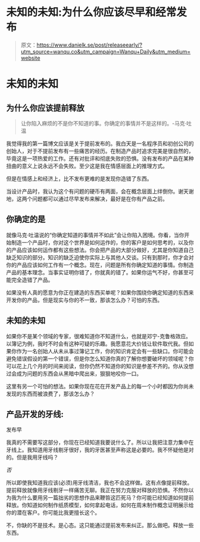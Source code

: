 # 未知的未知:为什么你应该尽早和经常发布

> 原文：<https://www.danielk.se/post/releaseearly/?utm_source=wanqu.co&utm_campaign=Wanqu+Daily&utm_medium=website>

# 未知的未知

## 为什么你应该提前释放

> 让你陷入麻烦的不是你不知道的事。你确定的事情并不是这样的。-马克·吐温

我觉得我的第一篇博文应该是关于提前发布的。我白天是一名程序员和初创公司的创始人，对于不提前发布有一些痛苦的经历。在制造产品时追求完美是很自然的，毕竟这是一项热爱的工作。还有对批评和彻底失败的恐惧。没有发布的产品在某种扭曲的意义上说永远不会失败。至少这是我在情感层面上的推理方式。

但是在情感上和经济上，比不发布更难的是发现你造错了东西。

当设计产品时，我认为这个有问题的硬币有两面，会在概念层面上绊倒你。谢天谢地，这两个问题都可以通过尽早发布来解决，最好是在你有产品之前。

## 你确定的是

就像马克·吐温说的“你确定知道的事情并不如此”会让你陷入困境。你看，当你开始制造一个产品时，你对这个世界是如何运作的，你的客户是如何思考的，以及你的产品应该如何运作都有这些想法。你会把产品的大部分做好，尤其是你知道自己缺乏知识的部分。知识的缺乏迫使你实际上与其他人交谈。只有到那时，你才会对你的产品应该如何工作有一个概念。现在，问题是所有你确定知道的事情。你制造产品的基本理念。当事实证明你错了，你就真的错了。如果你运气不好，你甚至可能完全造错了产品。

如果没有人真的愿意为你正在建造的东西买单呢？如果你围绕你确定知道的东西来开发你的产品，但是现实与你的不一致，那该怎么办？可怕的东西。

## 未知的未知

如果你不是某个领域的专家，很难知道你不知道什么，也就是邓宁-克鲁格效应。以簿记为例，我时不时会有这种可疑的乐趣。我愿意花大价钱让软件取代我。但如果你作为一名创始人从未从事过簿记工作，你的知识肯定会有一些缺口。你可能会避免错误假设的第一个错误，但是你怎么知道你真的了解你想要破坏的领域呢？你可以花上几个月的时间来阅读，但你仍然不知道你的知识是参差不齐的。你从没想过会成为问题的东西会从黑暗中爬出来，狠狠地咬你一口。

这里有另一个可怕的想法。如果你现在花在开发产品上的每一个小时都因为你尚未发现的东西而被浪费了，那该怎么办？

## 产品开发的牙线:
发布早

我真的不需要写这部分，你现在已经知道我要说什么了。所以让我把注意力集中在牙线上。我知道用牙线剔牙很好，我的牙医甚至声称这是必要的。我不怀疑他是对的。但是我用牙线吗？

*否*

所以即使我知道我应该(必须)用牙线清洁，我也不会这样做。这有点像提前释放。提前释放就像用牙线剔牙一样痛苦无聊。我正在努力克服对释放的恐惧。不然你以为我为什么要用另一篇拙劣的思想作品来鞭笞这匹死马？你可能已经知道如何提前释放。你知道如何制作纸质模型，如何拿起电话，如何在周末制作概念证明展示给你的潜在客户。你可能比我更擅长这个。

不，你缺的不是技术。是心态。这只能通过提前发布来纠正。那么做吧。释放一些东西。